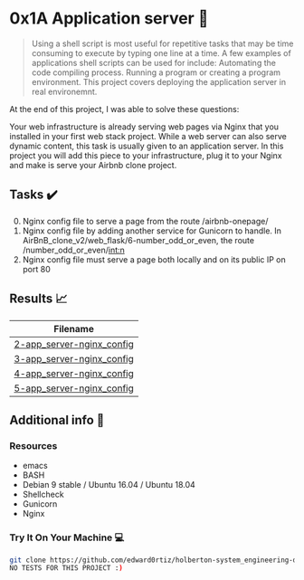 # 0x1A Application server :wrench:

> Using a shell script is most useful for repetitive tasks that may be time consuming to execute by typing one line at a time. A few examples of applications shell scripts can be used for include: Automating the code compiling process. Running a program or creating a program environment. This project covers deploying the application server in  real environemnt.

At the end of this project, I was able to solve these questions:

Your web infrastructure is already serving web pages via Nginx that you installed in your first web stack project. While a web server can also serve dynamic content, this task is usually given to an application server. In this project you will add this piece to your infrastructure, plug it to your Nginx and make is serve your Airbnb clone project.


## Tasks :heavy_check_mark:

0. Nginx config file to serve a page from the route /airbnb-onepage/
1. Nginx config file by adding another service for Gunicorn to handle. In AirBnB_clone_v2/web_flask/6-number_odd_or_even, the route /number_odd_or_even/<int:n>
2. Nginx config file must serve a page both locally and on its public IP on port 80


## Results :chart_with_upwards_trend:

| Filename |
| ------ |
| [2-app_server-nginx_config](https://github.com/edward0rtiz/holberton-system_engineering-devops/blob/master/0x1A-application_server/2-app_server-nginx_config)|
| [3-app_server-nginx_config](https://github.com/edward0rtiz/holberton-system_engineering-devops/blob/master/0x1A-application_server/3-app_server-nginx_config)|
| [4-app_server-nginx_config](https://github.com/edward0rtiz/holberton-system_engineering-devops/blob/master/0x1A-application_server/4-app_server-nginx_config)|
| [5-app_server-nginx_config](https://github.com/edward0rtiz/holberton-system_engineering-devops/blob/master/0x1A-application_server/5-app_server-nginx_config)|


## Additional info :construction:
### Resources

- emacs
- BASH
- Debian 9 stable / Ubuntu 16.04 / Ubuntu 18.04 
- Shellcheck
- Gunicorn
- Nginx


### Try It On Your Machine :computer:
```bash
git clone https://github.com/edward0rtiz/holberton-system_engineering-devops.git
NO TESTS FOR THIS PROJECT :)

```
